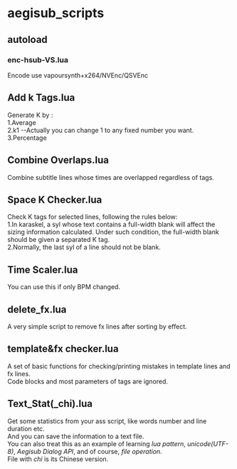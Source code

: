# aegisub_scripts

## autoload  
### enc-hsub-VS.lua
Encode use vapoursynth+x264/NVEnc/QSVEnc  

## Add k Tags.lua  
Generate K by :  
1.Average  
2.k1     --Actually you can change 1 to any fixed number you want.  
3.Percentage

## Combine Overlaps.lua  
Combine subtitle lines whose times are overlapped regardless of tags.  

## Space K Checker.lua
Check K tags for selected lines, following the rules below:  
1.In karaskel, a syl whose text contains a full-width blank will affect the sizing information calculated.
Under such condition, the full-width blank should be given a separated K tag.  
2.Normally, the last syl of a line should not be blank.  

## Time Scaler.lua  
You can use this if only BPM changed.  

## delete_fx.lua  
A very simple script to remove fx lines after sorting by effect.   
  
## template&fx checker.lua  
A set of basic functions for checking/printing mistakes in template lines and fx lines.  
Code blocks and most parameters of tags are ignored.  


## Text_Stat(\_chi).lua    
Get some statistics from your ass script, like words number and line duration etc.  
And you can save the information to a text file.  
You can also treat this as an example of learning _lua pattern_, _unicode(UTF-8)_, _Aegisub Dialog API_, and of course, _file operation_.  
File with _chi_ is its Chinese version.  

